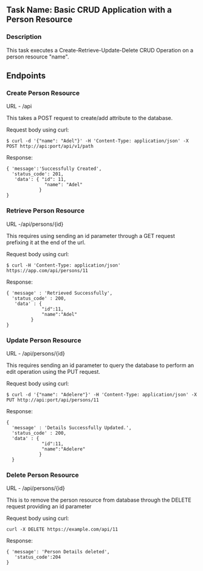 ## Task Name: Basic CRUD Application with a Person Resource
### Description
This task executes a Create-Retrieve-Update-Delete    CRUD Operation on a person resource "name".

## Endpoints

### Create Person Resource 
URL - /api

This takes a POST request to create/add attribute to the database.

Request body using curl:

```
$ curl -d '{"name": "Adel"}' -H 'Content-Type: application/json' -X POST http://api:port/api/v1/path
```
Response:

```
{ 'message':'Successfully Created', 
  'status_code': 201, 
   'data': { "id": 11,
              "name": "Adel"
            }
}
```
### Retrieve Person Resource 
URL -/api/persons/{id}

This requires using sending an id parameter through a GET request prefixing it at the end of the url.

Request body using curl:

```
$ curl -H 'Content-Type: application/json' https://app.com/api/persons/11
```
Response:
```
{ 'message' : 'Retrieved Successfully', 
  'status_code' : 200, 
   'data' : { 
             "id":11,
             "name":"Adel"
         }
}
``` 

### Update Person Resource
URL - /api/persons/{id}

This requires sending an id parameter to query the  database to perform an edit operation using the PUT request.

Request body using curl:
```
$ curl -d '{"name": "Adelere"}' -H 'Content-Type: application/json' -X PUT http://api:port/api/persons/11
```
Response:
```
{
  'message' : 'Details Successfully Updated.', 
  'status_code' : 200, 
  'data' : {
             "id":11,
             "name":"Adelere"
            }
  }
```

### Delete Person Resource
URL - /api/persons/{id}

This is to remove the person resource from database through the DELETE request providing an id parameter

Request body using curl:
```
curl -X DELETE https://example.com/api/11
```
Response:
```
{ 'message': 'Person Details deleted', 
   'status_code':204 
}
```